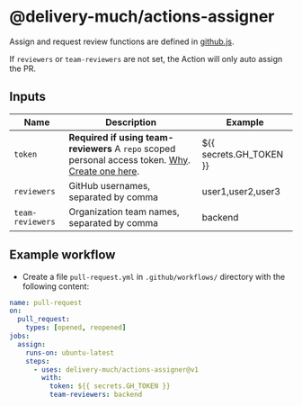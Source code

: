 # @delivery-much/actions-assigner

Assign and request review functions are defined in [github.js](src/github.js).

If `reviewers` or `team-reviewers` are not set, the Action will only auto assign the PR.

## Inputs

| Name | Description | Example |
| --- | --- | --- |
| `token` | **Required if using team-reviewers** A `repo` scoped personal access token. [Why](https://github.com/peter-evans/create-pull-request/issues/155#issuecomment-611904487). [Create one here](https://github.com/settings/tokens/new). | ${{ secrets.GH_TOKEN }} |
| `reviewers` | GitHub usernames, separated by comma | user1,user2,user3
| `team-reviewers` | Organization team names, separated by comma | backend

## Example workflow

- Create a file `pull-request.yml` in `.github/workflows/` directory with the following content:

```yaml
name: pull-request
on:
  pull_request:
    types: [opened, reopened]
jobs:
  assign:
    runs-on: ubuntu-latest
    steps:
      - uses: delivery-much/actions-assigner@v1
        with:
          token: ${{ secrets.GH_TOKEN }}
          team-reviewers: backend
```
